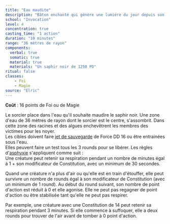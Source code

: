 ```yaml
---
title: "Eau maudite"
description: "Bâton enchanté qui génère une lumière du jour depuis son centre pour le lanceur et toute personne qu'il décide dans le rayon"
school: "Invocation"
level: 4
concentration: true
casting_time: "1 action"
duration: "10 minutes"
range: "36 mètres de rayon"
components:
  verbal: true
  somatic: true
  material: true
  materials: "Un saphir noir de 1250 PO"
ritual: false
classes:
    - Foi
    - Magie
source: "Elric"
---
```

**Coût** : 16 points de Foi ou de Magie  

Le sorcier place dans l'eau qu'il souhaite maudire le saphir noir. Une zone d'eau de 36 mètres de rayon dont le sorcier est le centre, s'assombrit. Dans cette zone des racines et des algues enchevêtrent les membres des victimes pour les noyer.  
Les cibles doivent faire [jet de sauvegarde](/utiliser-les-caracteristiques/#jets-de-sauvegarde) de Force DD 16 ou être entrainées sous l'eau.  
Elles peuvent faire un test tous les 3 rounds pour se libérer. Les règles d'[asphyxie](/partir-a-l-aventure/#asphyxie) s'appliquent comme suit :  
Une créature peut retenir sa respiration pendant un nombre de minutes égal à 1 + son modificateur de Constitution, avec un minimum de 30 secondes.  

Quand une créature n'a plus d'air ou qu'elle est en train d'étouffer, elle peut survivre un nombre de rounds égal à son modificateur de Constitution (avec un minimum de 1 round). Au début du round suivant, son nombre de point d'action est réduit à 0 et elle agonise. Elle ne peut pas regagner de point d'action ou être stabilisée tant qu'elle ne peut pas respirer.  

Par exemple, une créature avec une Constitution de 14 peut retenir sa respiration pendant 3 minutes. Si elle commence à suffoquer, elle a deux rounds pour trouver de l'air avant de tomber à 0 point d'action.  
